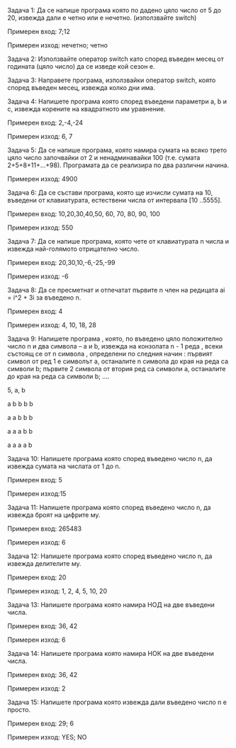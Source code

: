 Задача 1: Да се напише програма която по дадено цяло число от 5 до 20, извежда дали е четно или е нечетно. (използвайте switch)

Примерен вход: 7;12

Примерен изход: нечетно; четно

Задача 2: Използвайте оператор switch като според въведен месец от годината (цяло число) да се изведе кой сезон е.

Задача 3: Направете програма, използвайки оператор switch, която според въведен месец, извежда колко дни има.

Задача 4: Напишете програма която според въведени параметри a, b и c, извежда корените на квадратното им уравнение.

Примерен вход: 2,-4,-24

Примерен изход: 6, 7

Задача 5: Да се напише програма, която намира сумата на всяко трето цяло число започвайки от 2 и ненадминавайки 100 (т.е. сумата 2+5+8+11+...+98). Програмата да се реализира по два различни начина.

Примерен изход: 4900

Задача 6: Да се състави програма, която ще изчисли сумата на 10, въведени от клавиатурата, естествени числа от интервала [10 ..5555].

Примерен вход: 10,20,30,40,50, 60, 70, 80, 90, 100

Примерен изход: 550

Задача 7: Да се напише програма, която чете от клавиатурата n числа и извежда най-голямото отрицателно число.

Примерен вход: 20,30,10,-6,-25,-99

Примерен изход: -6

Задача 8: Да се пресметнат и отпечатат първите n член на редицата ai = i^2 + 3i за въведено n.

Примерен вход: 4

Примерен изход: 4, 10, 18, 28

Задача 9: Напишете програма , която, по въведено цяло положително число n и два символа – a и b, извежда на конзолата n - 1 реда , всеки състоящ се от n символа , определени по следния начин : първият символ от ред 1 е символът a, останалите n символа до края на реда са символи b; първите 2 символа от втория ред са символи a, останалите до края на реда са символи b; ….

5, a, b

a b b b b

a a b b b

a a a b b

a a a a b

Задача 10: Напишете програма която според въведено число n, да извежда сумата на числата от 1 до n.

Примерен вход: 5

Примерен изход:15

Задача 11: Напишете програма която според въведено число n, да извежда броят на цифрите му.

Примерен вход: 265483

Примерен изход: 6

Задача 12: Напишете програма която според въведено число n, да извежда делителите му.

Примерен вход: 20

Примерен изход: 1, 2, 4, 5, 10, 20

Задача 13: Напишете програма която намира НОД на две въведени числа.

Примерен вход: 36, 42	

Примерен изход: 6

Задача 14: Напишете програма която намира НОК на две въведени числа.

Примерен вход: 36, 42

Примерен изход: 2

Задача 15: Напишете програма която извежда дали въведено число n е просто.

Примерен вход:  29; 6	

Примерен изход: YES; NO
